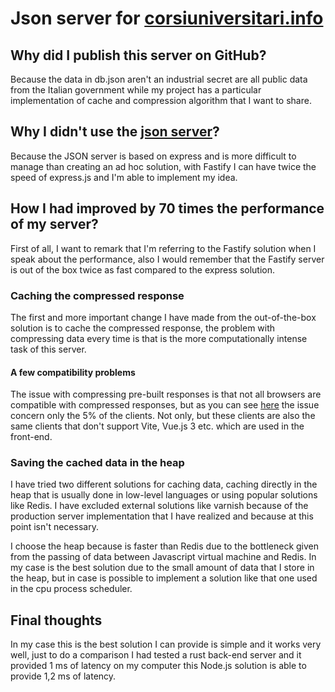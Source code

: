 # Json server for [corsiuniversitari.info](https://www.corsiuniversitari.info/) 
## Why did I publish this server on GitHub?
Because the data in db.json aren't an industrial secret are all public data from the Italian government  while my project has a particular implementation of cache and compression algorithm that I want to share.
## Why I didn't use the [json server](https://github.com/typicode/json-server)?
Because the JSON server is based on express and is more difficult to manage than creating an ad hoc solution, with Fastify I can have twice the speed of express.js and I'm able to implement my idea.
## How I had improved by 70 times the performance of my server?
First of all, I want to remark that I'm referring to the Fastify solution when I speak about the performance, also I would remember that the Fastify server is out of the box twice as fast compared to the express solution.
### Caching the compressed response
The first and more important change I have made from the out-of-the-box solution is to cache the compressed response, the problem with compressing data every time is that is the more computationally intense task of this server.
#### A few compatibility problems
The issue with compressing pre-built responses is that not all browsers are compatible with compressed responses, but as you can see [here](https://caniuse.com/?search=gzip) the issue concern only the 5% of the clients. Not only, but these clients are also the same clients that don't support Vite, Vue.js 3 etc. which are used in the front-end.
### Saving the cached data in the heap
I have tried two different solutions for caching data, caching directly in the heap that is usually done in low-level languages or using popular solutions like Redis. I have excluded external solutions like varnish because of the production server implementation that I have realized and because at this point isn't necessary.

I choose the heap because is faster than Redis due to the bottleneck given from the passing of data between Javascript virtual machine and Redis. In my case is the best solution due to the small amount of data that I store in the heap, but in case is possible to implement a solution like that one used in the cpu process scheduler.
## Final thoughts
In my case this is the best solution I can provide is simple and it works very well, just to do a comparison I had tested a rust back-end server and it provided 1 ms of latency on my computer this Node.js solution is able to provide 1,2 ms of latency.
